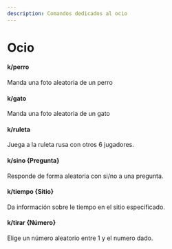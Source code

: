 ```yaml
---
description: Comandos dedicados al ocio
---
```


# Ocio

#### k/perro

Manda una foto aleatoria de un perro

#### k/gato

Manda una foto aleatoria de un gato

#### k/ruleta

Juega a la ruleta rusa con otros 6 jugadores.

#### k/sino {Pregunta}

Responde de forma aleatoria con si/no a una pregunta.

#### k/tiempo {Sitio}

Da información sobre le tiempo en el sitio especificado.

#### k/tirar {Número}

Elige un número aleatorio entre 1 y el numero dado.

